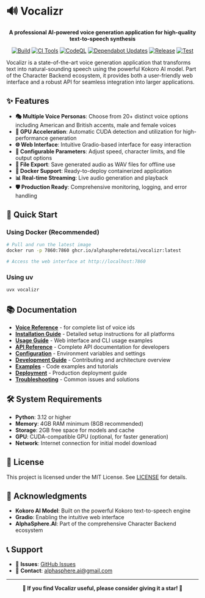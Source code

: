 # 🔊 Vocalizr

<p align="center">
  <strong>A professional AI-powered voice generation application for high-quality text-to-speech synthesis</strong>
</p>

<div align="center">

[![Build](https://github.com/AlphaSphereDotAI/vocalizr/actions/workflows/build.yaml/badge.svg)](https://github.com/AlphaSphereDotAI/vocalizr/actions/workflows/build.yaml)
[![CI Tools](https://github.com/AlphaSphereDotAI/vocalizr/actions/workflows/ci_tools.yaml/badge.svg)](https://github.com/AlphaSphereDotAI/vocalizr/actions/workflows/ci_tools.yaml)
[![CodeQL](https://github.com/AlphaSphereDotAI/vocalizr/actions/workflows/github-code-scanning/codeql/badge.svg)](https://github.com/AlphaSphereDotAI/vocalizr/actions/workflows/github-code-scanning/codeql)
[![Dependabot Updates](https://github.com/AlphaSphereDotAI/vocalizr/actions/workflows/dependabot/dependabot-updates/badge.svg)](https://github.com/AlphaSphereDotAI/vocalizr/actions/workflows/dependabot/dependabot-updates)
[![Release](https://github.com/AlphaSphereDotAI/vocalizr/actions/workflows/release.yaml/badge.svg)](https://github.com/AlphaSphereDotAI/vocalizr/actions/workflows/release.yaml)
[![Test](https://github.com/AlphaSphereDotAI/vocalizr/actions/workflows/test.yaml/badge.svg)](https://github.com/AlphaSphereDotAI/vocalizr/actions/workflows/test.yaml)

</div>

Vocalizr is a state-of-the-art voice generation application that transforms text into natural-sounding speech using the powerful Kokoro AI model. Part of the Character Backend ecosystem, it provides both a user-friendly web interface and a robust API for seamless integration into larger applications.

## ✨ Features

- **🎭 Multiple Voice Personas**: Choose from 20+ distinct voice options including American and British accents, male and female voices
- **🚀 GPU Acceleration**: Automatic CUDA detection and utilization for high-performance generation
- **🌐 Web Interface**: Intuitive Gradio-based interface for easy interaction
- **🔧 Configurable Parameters**: Adjust speed, character limits, and file output options
- **📁 File Export**: Save generated audio as WAV files for offline use
- **🐳 Docker Support**: Ready-to-deploy containerized application
- **📊 Real-time Streaming**: Live audio generation and playback
- **🛡️ Production Ready**: Comprehensive monitoring, logging, and error handling

## 🚀 Quick Start

### Using Docker (Recommended)

```bash
# Pull and run the latest image
docker run -p 7860:7860 ghcr.io/alphaspheredotai/vocalizr:latest

# Access the web interface at http://localhost:7860
```

### Using uv

```bash
uvx vocalizr
```

## 📚 Documentation

- **[Voice Reference](docs/VOICES.md)** - for complete list of voice ids
- **[Installation Guide](docs/INSTALLATION.md)** - Detailed setup instructions for all platforms
- **[Usage Guide](docs/USAGE.md)** - Web interface and CLI usage examples
- **[API Reference](docs/API.md)** - Complete API documentation for developers
- **[Configuration](docs/CONFIGURATION.md)** - Environment variables and settings
- **[Development Guide](docs/DEVELOPMENT.md)** - Contributing and architecture overview
- **[Examples](docs/EXAMPLES.md)** - Code examples and tutorials
- **[Deployment](docs/DEPLOYMENT.md)** - Production deployment guide
- **[Troubleshooting](docs/TROUBLESHOOTING.md)** - Common issues and solutions

## 🛠️ System Requirements

- **Python**: 3.12 or higher
- **Memory**: 4GB RAM minimum (8GB recommended)
- **Storage**: 2GB free space for models and cache
- **GPU**: CUDA-compatible GPU (optional, for faster generation)
- **Network**: Internet connection for initial model download

## 📄 License

This project is licensed under the MIT License. See [LICENSE](docs/LICENSE.md) for details.

## 🙏 Acknowledgments

- **Kokoro AI Model**: Built on the powerful Kokoro text-to-speech engine
- **Gradio**: Enabling the intuitive web interface
- **AlphaSphere.AI**: Part of the comprehensive Character Backend ecosystem

## 📞 Support

- 🐛 **Issues**: [GitHub Issues](https://github.com/AlphaSphereDotAI/vocalizr/issues)
- 📧 **Contact**: [alphasphere.ai@gmail.com](mailto:alphasphere.ai@gmail.com)

---

<p align="center">
  <strong>🌟 If you find Vocalizr useful, please consider giving it a star! 🌟</strong>
</p>
